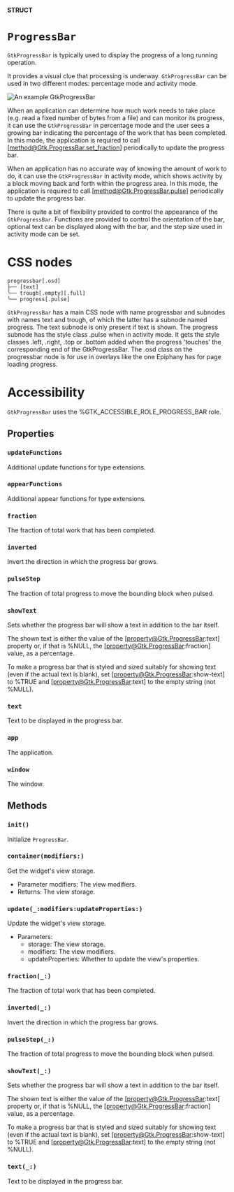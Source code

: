 **STRUCT**

# `ProgressBar`

`GtkProgressBar` is typically used to display the progress of a long
running operation.

It provides a visual clue that processing is underway. `GtkProgressBar`
can be used in two different modes: percentage mode and activity mode.

![An example GtkProgressBar](progressbar.png)

When an application can determine how much work needs to take place
(e.g. read a fixed number of bytes from a file) and can monitor its
progress, it can use the `GtkProgressBar` in percentage mode and the
user sees a growing bar indicating the percentage of the work that
has been completed. In this mode, the application is required to call
[method@Gtk.ProgressBar.set_fraction] periodically to update the progress bar.

When an application has no accurate way of knowing the amount of work
to do, it can use the `GtkProgressBar` in activity mode, which shows
activity by a block moving back and forth within the progress area. In
this mode, the application is required to call [method@Gtk.ProgressBar.pulse]
periodically to update the progress bar.

There is quite a bit of flexibility provided to control the appearance
of the `GtkProgressBar`. Functions are provided to control the orientation
of the bar, optional text can be displayed along with the bar, and the
step size used in activity mode can be set.

# CSS nodes

```
progressbar[.osd]
├── [text]
╰── trough[.empty][.full]
╰── progress[.pulse]
```

`GtkProgressBar` has a main CSS node with name progressbar and subnodes with
names text and trough, of which the latter has a subnode named progress. The
text subnode is only present if text is shown. The progress subnode has the
style class .pulse when in activity mode. It gets the style classes .left,
.right, .top or .bottom added when the progress 'touches' the corresponding
end of the GtkProgressBar. The .osd class on the progressbar node is for use
in overlays like the one Epiphany has for page loading progress.

# Accessibility

`GtkProgressBar` uses the %GTK_ACCESSIBLE_ROLE_PROGRESS_BAR role.

## Properties
### `updateFunctions`

Additional update functions for type extensions.

### `appearFunctions`

Additional appear functions for type extensions.

### `fraction`

The fraction of total work that has been completed.

### `inverted`

Invert the direction in which the progress bar grows.

### `pulseStep`

The fraction of total progress to move the bounding block when pulsed.

### `showText`

Sets whether the progress bar will show a text in addition
to the bar itself.

The shown text is either the value of the [property@Gtk.ProgressBar:text]
property or, if that is %NULL, the [property@Gtk.ProgressBar:fraction]
value, as a percentage.

To make a progress bar that is styled and sized suitably for showing text
(even if the actual text is blank), set [property@Gtk.ProgressBar:show-text]
to %TRUE and [property@Gtk.ProgressBar:text] to the empty string (not %NULL).

### `text`

Text to be displayed in the progress bar.

### `app`

The application.

### `window`

The window.

## Methods
### `init()`

Initialize `ProgressBar`.

### `container(modifiers:)`

Get the widget's view storage.
- Parameter modifiers: The view modifiers.
- Returns: The view storage.

### `update(_:modifiers:updateProperties:)`

Update the widget's view storage.
- Parameters:
    - storage: The view storage.
    - modifiers: The view modifiers.
    - updateProperties: Whether to update the view's properties.

### `fraction(_:)`

The fraction of total work that has been completed.

### `inverted(_:)`

Invert the direction in which the progress bar grows.

### `pulseStep(_:)`

The fraction of total progress to move the bounding block when pulsed.

### `showText(_:)`

Sets whether the progress bar will show a text in addition
to the bar itself.

The shown text is either the value of the [property@Gtk.ProgressBar:text]
property or, if that is %NULL, the [property@Gtk.ProgressBar:fraction]
value, as a percentage.

To make a progress bar that is styled and sized suitably for showing text
(even if the actual text is blank), set [property@Gtk.ProgressBar:show-text]
to %TRUE and [property@Gtk.ProgressBar:text] to the empty string (not %NULL).

### `text(_:)`

Text to be displayed in the progress bar.
